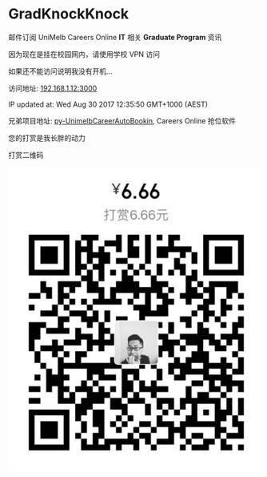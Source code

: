 # GradKnockKnock
邮件订阅 UniMelb Careers Online __IT__ 相关 __Graduate Program__  资讯

因为现在是挂在校园网内，请使用学校 VPN 访问

如果还不能访问说明我没有开机...

访问地址: [192.168.1.12:3000](http://192.168.1.12:3000)

IP updated at: Wed Aug 30 2017 12:35:50 GMT+1000 (AEST)


兄弟项目地址: [py-UnimelbCareerAutoBookin](https://github.com/ChrisLinn/py-UnimelbCareerAutoBookin), Careers Online 抢位软件


您的打赏是我长胖的动力

打赏二维码

![QR](public/QR.png)
